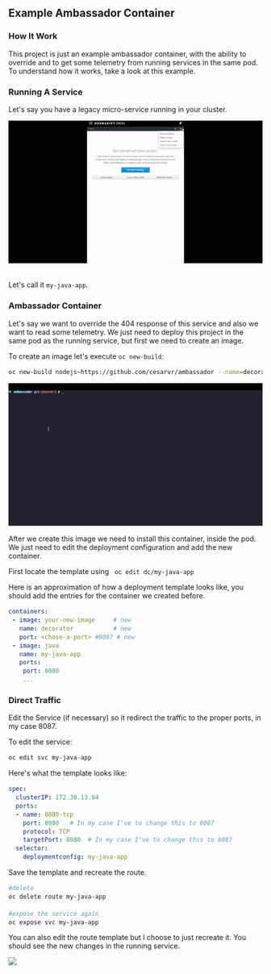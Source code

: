 ## Example Ambassador Container 

### How It Work 

This project is just an example ambassador container, with the ability to override and to get some telemetry from running services in the same pod. 
 To understand how it works, take a look at this example. 

### Running A Service

Let's say you have a legacy micro-service running in your cluster. 

![](https://raw.githubusercontent.com/cesarvr/ambassador/master/assets/install-java-app.gif)  


Let's call it ``my-java-app``.

### Ambassador Container

Let's say we want to override the 404 response of this service and also we want to read some telemetry. We just need to deploy this project in the same pod as the running service, but first we need to create an image. 

To create an image let's execute ``oc new-build``:

```sh 
oc new-build nodejs~https://github.com/cesarvr/ambassador --name=decorator
```

![](https://raw.githubusercontent.com/cesarvr/ambassador/master/assets/build%20application.gif)


After we create this image we need to install this container, inside the pod. We just need to edit the deployment configuration and add the new container.  

First locate the template using `` oc edit dc/my-java-app``

Here is an approximation of how a deployment template looks like, you should add the entries for the container we created before. 

```yml
containers: 
 - image: your-new-image     # new 
   name: decorator           # new
   port: <chose-a-port> #8087 # new
 - image: java
   name: my-java-app
   ports:
    port: 8080
    ...
```

### Direct Traffic

Edit the Service (if necessary) so it redirect the traffic to the proper ports, in my case 8087. 

To edit the service: 

```sh
oc edit svc my-java-app
```

Here's what the template looks like:


```yml
spec:
  clusterIP: 172.30.13.84
  ports:
  - name: 8080-tcp
    port: 8080   # In my case I've to change this to 8087
    protocol: TCP
    targetPort: 8080  # In my case I've to change this to 8087
  selector:
    deploymentconfig: my-java-app
```

Save the template and recreate the route. 

```sh 
#delete
oc delete route my-java-app

#expose the service again
oc expose svc my-java-app
```

You can also edit the route template but I choose to just recreate it.  You should see the new changes in the running service. 


![](https://raw.githubusercontent.com/cesarvr/ambassador/master/assets/final.gif)


